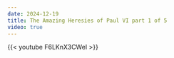```yaml
---
date: 2024-12-19
title: The Amazing Heresies of Paul VI part 1 of 5
video: true
---
```



{{< youtube F6LKnX3CWeI >}}
